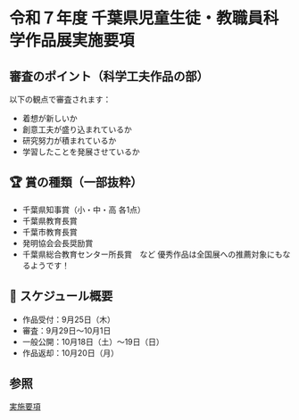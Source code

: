 # 令和７年度 千葉県児童生徒・教職員科学作品展実施要項

## 審査のポイント（科学工夫作品の部）
以下の観点で審査されます：
- 着想が新しいか
- 創意工夫が盛り込まれているか
- 研究努力が積まれているか
- 学習したことを発展させているか

## 🏆 賞の種類（一部抜粋）
- 千葉県知事賞（小・中・高 各1点）
- 千葉県教育長賞
- 千葉市教育長賞
- 発明協会会長奨励賞
- 千葉県総合教育センター所長賞　など
優秀作品は全国展への推薦対象にもなるようです！

## 📅 スケジュール概要
- 作品受付：9月25日（木）
- 審査：9月29日〜10月1日
- 一般公開：10月18日（土）〜19日（日）
- 作品返却：10月20日（月）

## 参照

[実施要項](https://www.cgec.ed.jp/nc/wysiwyg/file/download/45/13865)





